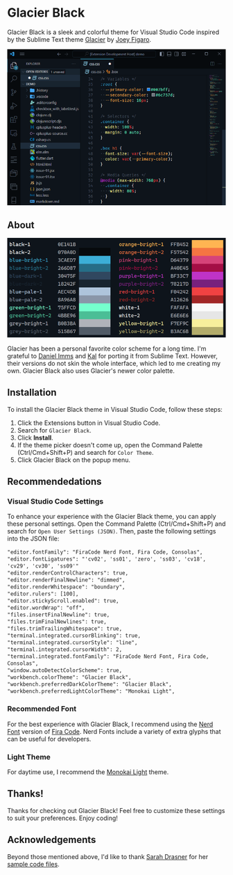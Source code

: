 # Glacier Black

Glacier Black is a sleek and colorful theme for Visual Studio Code inspired by the Sublime Text theme [Glacier](https://github.com/shovelandsandbox/glacier-theme) by [Joey Figaro](https://github.com/joeyfigaro).

![Glacier Black](images/screenshot.png)

## About

![Color Palette](images/color-palette.png)

Glacier has been a personal favorite color scheme for a long time. I'm grateful to [Daniel Imms](https://marketplace.visualstudio.com/items?itemName=Tyriar.theme-glacier) and [Kal](https://marketplace.visualstudio.com/items?itemName=Kal.theme-glacier) for porting it from Sublime Text. However, their versions do not skin the whole interface, which led to me creating my own. Glacier Black also uses Glacier's newer color palette.

## Installation

To install the Glacier Black theme in Visual Studio Code, follow these steps:

1.  Click the Extensions button in Visual Studio Code.
2.  Search for `Glacier Black`.
3.  Click **Install**.
4.  If the theme picker doesn't come up, open the Command Palette (Ctrl/Cmd+Shift+P) and search for `Color Theme`.
5.  Click Glacier Black on the popup menu.

## Recommendedations

### Visual Studio Code Settings

To enhance your experience with the Glacier Black theme, you can apply these personal settings. Open the Command Palette (Ctrl/Cmd+Shift+P) and search for `Open User Settings (JSON)`. Then, paste the following settings into the JSON file:

```
"editor.fontFamily": "FiraCode Nerd Font, Fira Code, Consolas",
"editor.fontLigatures": "'cv02', 'ss01', 'zero', 'ss03', 'cv18', 'cv29', 'cv30', 'ss09'"
"editor.renderControlCharacters": true,
"editor.renderFinalNewline": "dimmed",
"editor.renderWhitespace": "boundary",
"editor.rulers": [100],
"editor.stickyScroll.enabled": true,
"editor.wordWrap": "off",
"files.insertFinalNewline": true,
"files.trimFinalNewlines": true,
"files.trimTrailingWhitespace": true,
"terminal.integrated.cursorBlinking": true,
"terminal.integrated.cursorStyle": "line",
"terminal.integrated.cursorWidth": 2,
"terminal.integrated.fontFamily": "FiraCode Nerd Font, Fira Code, Consolas",
"window.autoDetectColorScheme": true,
"workbench.colorTheme": "Glacier Black",
"workbench.preferredDarkColorTheme": "Glacier Black",
"workbench.preferredLightColorTheme": "Monokai Light",
```

### Recommended Font
For the best experience with Glacier Black, I recommend using the [Nerd Font](https://github.com/ryanoasis/nerd-fonts) version of [Fira Code](https://github.com/tonsky/FiraCode). Nerd Fonts include a variety of extra glyphs that can be useful for developers.

### Light Theme
For daytime use, I recommend the [Monokai Light](https://marketplace.visualstudio.com/items?itemName=anoff.theme-monokai-light) theme.

## Thanks!
Thanks for checking out Glacier Black! Feel free to customize these settings to suit your preferences. Enjoy coding!

## Acknowledgements
Beyond those mentioned above, I'd like to thank [Sarah Drasner](https://github.com/sdras) for her [sample code files](https://github.com/sdras/night-owl-vscode-theme).

